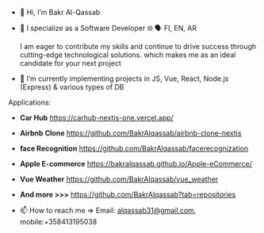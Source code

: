 - 👋 Hi, I’m Bakr Al-Qassab
- 👀 I specialize as a Software Developer
🌐 🗣️ FI, EN, AR

   I am eager to contribute my skills and continue to drive success through cutting-edge technological solutions. which makes me as an ideal candidate for your next project

- 🌱 I’m currently implementing projects in JS, Vue, React, Node.js (Express) & various types of DB

Applications: 

- **Car Hub**   https://carhub-nextjs-one.vercel.app/
- **Airbnb Clone**  https://github.com/BakrAlqassab/airbnb-clone-nextjs
- **face Recognition**  https://github.com/BakrAlqassab/facerecognization
- **Apple E-commerce**  https://bakralqassab.github.io/Apple-eCommerce/
- **Vue Weather**       https://github.com/BakrAlqassab/vue_weather

- **And more >>>**  https://github.com/BakrAlqassab?tab=repositories




- 📫 How to reach me => 
Email: alqassab31@gmail.com, 
mobile:+358413195038

<!---
BakrAlqassab/BakrAlqassab is a ✨ special ✨ repository because its `README.md` (this file) appears on your GitHub profile.
You can click the Preview link to take a look at your changes.
--->
